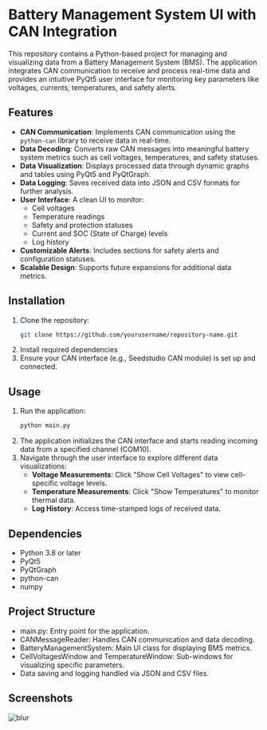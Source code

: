 # Battery Management System UI with CAN Integration

This repository contains a Python-based project for managing and visualizing data from a Battery Management System (BMS). The application integrates CAN communication to receive and process real-time data and provides an intuitive PyQt5 user interface for monitoring key parameters like voltages, currents, temperatures, and safety alerts.

## Features

- **CAN Communication**: Implements CAN communication using the `python-can` library to receive data in real-time.
- **Data Decoding**: Converts raw CAN messages into meaningful battery system metrics such as cell voltages, temperatures, and safety statuses.
- **Data Visualization**: Displays processed data through dynamic graphs and tables using PyQt5 and PyQtGraph.
- **Data Logging**: Saves received data into JSON and CSV formats for further analysis.
- **User Interface**: A clean UI to monitor:
  - Cell voltages
  - Temperature readings
  - Safety and protection statuses
  - Current and SOC (State of Charge) levels
  - Log history
- **Customizable Alerts**: Includes sections for safety alerts and configuration statuses.
- **Scalable Design**: Supports future expansions for additional data metrics.

## Installation

1. Clone the repository:
   ```bash
   git clone https://github.com/yourusername/repository-name.git
2. Install required dependencies
3. Ensure your CAN interface (e.g., Seedstudio CAN module) is set up and connected.

## Usage
1. Run the application:
   ```bash
   python main.py
2. The application initializes the CAN interface and starts reading incoming data from a specified channel (COM10).
3. Navigate through the user interface to explore different data visualizations:
   - **Voltage Measurements**: Click "Show Cell Voltages" to view cell-specific voltage levels.
   - **Temperature Measurements**: Click "Show Temperatures" to monitor thermal data.
   - **Log History**: Access time-stamped logs of received data.

## Dependencies
- Python 3.8 or later
- PyQt5
- PyQtGraph
- python-can
- numpy

## Project Structure
- main.py: Entry point for the application.
- CANMessageReader: Handles CAN communication and data decoding.
- BatteryManagementSystem: Main UI class for displaying BMS metrics.
- CellVoltagesWindow and TemperatureWindow: Sub-windows for visualizing specific parameters.
- Data saving and logging handled via JSON and CSV files.

## Screenshots
![blur](https://github.com/user-attachments/assets/501dd38e-566d-41c5-821c-5bb6d1da06c7)
